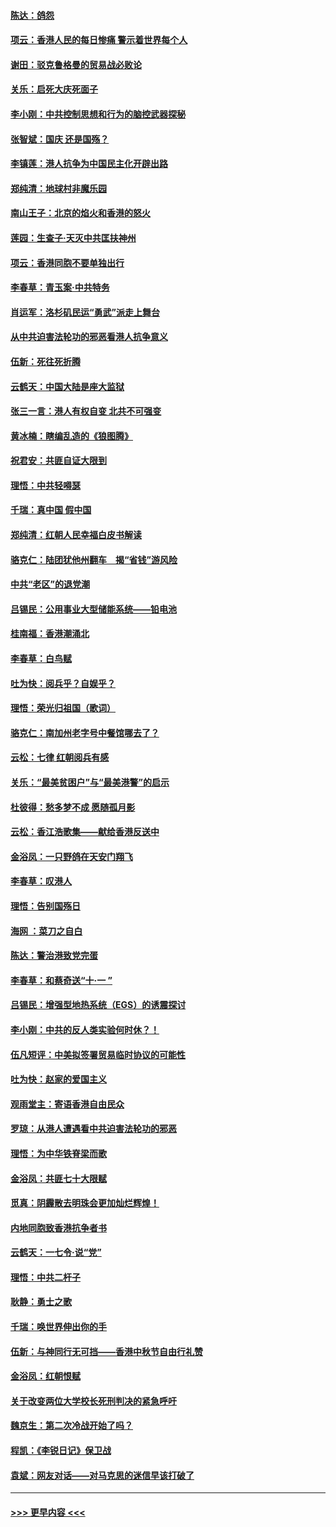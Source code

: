 #### [陈达：鸽怨](../pages/nsc993/n11561879.md?t=10021611) 
#### [项云：香港人民的每日惨痛  警示着世界每个人](../pages/nsc993/n11559273.md?t=10021611) 
#### [谢田：驳克鲁格曼的贸易战必败论](../pages/nsc993/n11555840.md?t=10021611) 
#### [关乐：启死大庆死面子](../pages/nsc993/n11556823.md?t=10021611) 
#### [李小刚：中共控制思想和行为的脑控武器探秘](../pages/nsc993/n11556776.md?t=10021611) 
#### [张智斌：国庆  还是国殇？](../pages/nsc993/n11556617.md?t=10021611) 
#### [李镇莲：港人抗争为中国民主化开辟出路](../pages/nsc993/n11556570.md?t=10021611) 
#### [郑纯清：地球村非魔乐园](../pages/nsc993/n11555415.md?t=10021611) 
#### [南山王子：北京的焰火和香港的怒火](../pages/nsc993/n11555318.md?t=10021611) 
#### [莲园：生查子·天灭中共匡扶神州](../pages/nsc993/n11555302.md?t=10021611) 
#### [项云：香港同胞不要单独出行](../pages/nsc993/n11555276.md?t=10021611) 
#### [李春草：青玉案‧中共特务](../pages/nsc993/n11552356.md?t=10021611) 
#### [肖运军：洛杉矶民运“勇武”派走上舞台](../pages/nsc993/n11551595.md?t=10021611) 
#### [从中共迫害法轮功的邪恶看港人抗争意义](../pages/nsc993/n11540858.md?t=10021611) 
#### [伍新：死往死折腾](../pages/nsc993/n11550174.md?t=10021611) 
#### [云鹤天：中国大陆是座大监狱](../pages/nsc993/n11550155.md?t=10021611) 
#### [张三一言：港人有权自变 北共不可强变](../pages/nsc993/n11550132.md?t=10021611) 
#### [黄冰楠：瞎编乱造的《狼图腾》](../pages/nsc993/n11550082.md?t=10021611) 
#### [祝君安：共匪自证大限到](../pages/nsc993/n11550041.md?t=10021611) 
#### [理悟：中共轻嘚瑟](../pages/nsc993/n11547978.md?t=10021611) 
#### [千瑞：真中国 假中国](../pages/nsc993/n11547865.md?t=10021611) 
#### [郑纯清：红朝人民幸福白皮书解读](../pages/nsc993/n11547499.md?t=10021611) 
#### [骆克仁：陆团犹他州翻车　揭“省钱”游风险](../pages/nsc993/n11546977.md?t=10021611) 
#### [中共“老区”的退党潮](../pages/nsc993/n11545995.md?t=10021611) 
#### [吕锡民：公用事业大型储能系统——铅电池](../pages/nsc993/n11545701.md?t=10021611) 
#### [桂南福：香港潮涌北](../pages/nsc993/n11545682.md?t=10021611) 
#### [李春草：白鸟赋](../pages/nsc993/n11545663.md?t=10021611) 
#### [吐为快：阅兵乎？自娱乎？](../pages/nsc993/n11545625.md?t=10021611) 
#### [理悟：荣光归祖国（歌词）](../pages/nsc993/n11545616.md?t=10021611) 
#### [骆克仁：南加州老字号中餐馆哪去了？](../pages/nsc993/n11545120.md?t=10021611) 
#### [云松：七律 红朝阅兵有感](../pages/nsc993/n11542394.md?t=10021611) 
#### [关乐：“最美贫困户”与“最美港警”的启示](../pages/nsc993/n11542252.md?t=10021611) 
#### [杜彼得：愁多梦不成 愿随孤月影](../pages/nsc993/n11540296.md?t=10021611) 
#### [云松：香江浩歌集——献给香港反送中](../pages/nsc993/n11540149.md?t=10021611) 
#### [金浴凤：一只野鸽在天安门翔飞](../pages/nsc993/n11540280.md?t=10021611) 
#### [李春草：叹港人](../pages/nsc993/n11540119.md?t=10021611) 
#### [理悟：告别国殇日](../pages/nsc993/n11539610.md?t=10021611) 
#### [海网 ：菜刀之自白](../pages/nsc993/n11539597.md?t=10021611) 
#### [陈达：警治港致党完蛋](../pages/nsc993/n11538127.md?t=10021611) 
#### [李春草：和蔡奇送“十·一 ”](../pages/nsc993/n11537810.md?t=10021611) 
#### [吕锡民：增强型地热系统（EGS）的诱震探讨](../pages/nsc993/n11537765.md?t=10021611) 
#### [李小刚：中共的反人类实验何时休？！](../pages/nsc993/n11537669.md?t=10021611) 
#### [伍凡短评：中美拟签署贸易临时协议的可能性](../pages/nsc993/n11536773.md?t=10021611) 
#### [吐为快：赵家的爱国主义](../pages/nsc993/n11536750.md?t=10021611) 
#### [观雨堂主：寄语香港自由民众](../pages/nsc993/n11536735.md?t=10021611) 
#### [罗琼：从港人遭遇看中共迫害法轮功的邪恶](../pages/nsc993/n11507862.md?t=10021611) 
#### [理悟：为中华铁脊梁而歌](../pages/nsc993/n11534458.md?t=10021611) 
#### [金浴凤：共匪七十大限赋](../pages/nsc993/n11534434.md?t=10021611) 
#### [觅真：阴霾散去明珠会更加灿烂辉煌！](../pages/nsc993/n11531858.md?t=10021611) 
#### [内地同胞致香港抗争者书](../pages/nsc993/n11531645.md?t=10021611) 
#### [云鹤天：一七令‧说“党”](../pages/nsc993/n11529099.md?t=10021611) 
#### [理悟：中共二杆子](../pages/nsc993/n11529046.md?t=10021611) 
#### [耿静：勇士之歌](../pages/nsc993/n11527562.md?t=10021611) 
#### [千瑞：唤世界伸出你的手](../pages/nsc993/n11526942.md?t=10021611) 
#### [伍新：与神同行无可挡——香港中秋节自由行礼赞](../pages/nsc993/n11526801.md?t=10021611) 
#### [金浴凤：红朝恨赋](../pages/nsc993/n11524312.md?t=10021611) 
#### [关于改变两位大学校长死刑判决的紧急呼吁](../pages/nsc993/n11524103.md?t=10021611) 
#### [魏京生：第二次冷战开始了吗？](../pages/nsc993/n11524023.md?t=10021611) 
#### [程凯：《李锐日记》保卫战](../pages/nsc993/n11522922.md?t=10021611) 
#### [袁斌：网友对话——对马克思的迷信早该打破了](../pages/nsc993/n11522561.md?t=10021611) 

----
#### [ >>> 更早内容 <<< ](../indexes/nsc993-earlier.md)
